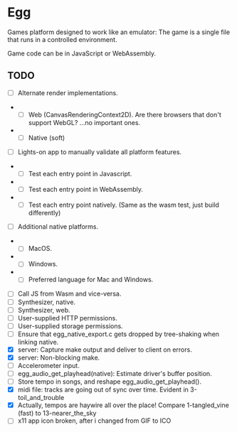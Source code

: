 # Egg

Games platform designed to work like an emulator: The game is a single file that runs in a controlled environment.

Game code can be in JavaScript or WebAssembly.

## TODO

- [ ] Alternate render implementations.
- - [ ] Web (CanvasRenderingContext2D). Are there browsers that don't support WebGL? ...no important ones.
- - [ ] Native (soft)
- [ ] Lights-on app to manually validate all platform features.
- - [ ] Test each entry point in Javascript.
- - [ ] Test each entry point in WebAssembly.
- - [ ] Test each entry point natively. (Same as the wasm test, just build differently)
- [ ] Additional native platforms.
- - [ ] MacOS.
- - [ ] Windows.
- - [ ] Preferred language for Mac and Windows.
- [ ] Call JS from Wasm and vice-versa.
- [ ] Synthesizer, native.
- [ ] Synthesizer, web.
- [ ] User-supplied HTTP permissions.
- [ ] User-supplied storage permissions.
- [ ] Ensure that egg_native_export.c gets dropped by tree-shaking when linking native.
- [x] server: Capture make output and deliver to client on errors.
- [x] server: Non-blocking make.
- [ ] Accelerometer input.
- [ ] egg_audio_get_playhead(native): Estimate driver's buffer position.
- [ ] Store tempo in songs, and reshape egg_audio_get_playhead().
- [x] midi file: tracks are going out of sync over time. Evident in 3-toil_and_trouble
- [x] Actually, tempos are haywire all over the place! Compare 1-tangled_vine (fast) to 13-nearer_the_sky
- [ ] x11 app icon broken, after i changed from GIF to ICO

